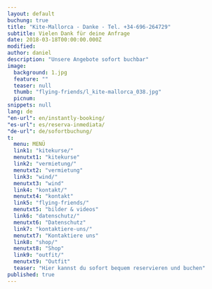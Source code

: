 ```yaml
---
layout: default
buchung: true
title: "Kite-Mallorca - Danke - Tel. +34-696-264729"
subtitle: Vielen Dank für deine Anfrage
date: 2018-03-18T00:00:00.000Z
modified: 
author: daniel
description: "Unsere Angebote sofort buchbar"
image: 
  background: 1.jpg
  feature: ""
  teaser: null
  thumb: "flying-friends/l_kite-mallorca_038.jpg"
  picnum: 
snippets: null
lang: de
"en-url": en/instantly-booking/
"es-url": es/reserva-inmediata/
"de-url": de/sofortbuchung/
t: 
  menu: MENÜ
  link1: "kitekurse/"
  menutxt1: "kitekurse"
  link2: "vermietung/"
  menutxt2: "vermietung"
  link3: "wind/"
  menutxt3: "wind"
  link4: "kontakt/"
  menutxt4: "kontakt"
  link5: "flying-friends/"
  menutxt5: "bilder & videos"
  link6: "datenschutz/"
  menutxt6: "Datenschutz"
  link7: "kontaktiere-uns/"
  menutxt7: "Kontaktiere uns"
  link8: "shop/"
  menutxt8: "Shop"
  link9: "outfit/"
  menutxt9: "Outfit"
  teaser: "Hier kannst du sofort bequem reservieren und buchen"
published: true
---
```


<div id="bookingKitContainer"></div>
<script src="https://eu5.bookingkit.de/bkscript.js.php?cw=a977af9f0a388f04a1c4c4a4396a21d7&lang=de"></script>